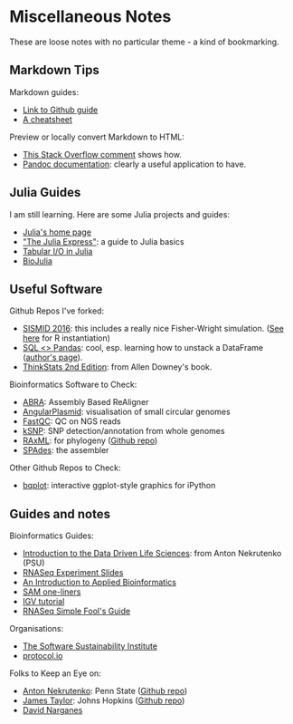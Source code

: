 # Miscellaneous Notes

These are loose notes with no particular theme - a kind of bookmarking.

## Markdown Tips
Markdown guides:
* [Link to Github guide](https://guides.github.com/features/mastering-markdown/)
* [A cheatsheet](https://github.com/adam-p/markdown-here/wiki/Markdown-Cheatsheet)

Preview or locally convert Markdown to HTML:
* [This Stack Overflow comment](http://stackoverflow.com/a/27908736) shows how.
* [Pandoc documentation](http://pandoc.org/): clearly a useful application to have.

## Julia Guides
I am still learning. Here are some Julia projects and guides:
* [Julia's home page](https://julialang.org)
* ["The Julia Express"](https://github.com/bkamins/The-Julia-Express): a guide to Julia basics
* [Tabular I/O in Julia](http://randyzwitch.com/julia-import-data/)
* [BioJulia](https://biojulia.github.io/Bio.jl/)

## Useful Software
Github Repos I've forked:
* [SISMID 2016](https://github.com/trvrb/sismid): this includes a really nice Fisher-Wright simulation. ([See here](http://stackoverflow.com/questions/19294496/wright-fisher-simulation-of-genetic-drift-using-r) for R instantiation)
* [SQL <> Pandas](https://github.com/gjreda/pydata2014nyc): cool, esp. learning how to unstack a DataFrame ([author's page](http://www.gregreda.com)).
* [ThinkStats 2nd Edition](https://github.com/AllenDowney/ThinkStats2): from Allen Downey's book.

Bioinformatics Software to Check:
* [ABRA](https://github.com/mozack/abra): Assembly Based ReAligner
* [AngularPlasmid](http://angularplasmid.vixis.com/index.php): visualisation of small circular genomes
* [FastQC](http://www.bioinformatics.babraham.ac.uk/projects/fastqc/): QC on NGS reads
* [kSNP](https://github.com/USDA-VS/ksnp): SNP detection/annotation from whole genomes
* [RAxML](http://sco.h-its.org/exelixis/web/software/raxml/): for phylogeny ([Github repo](https://github.com/stamatak/standard-RAxML))
* [SPAdes](http://cab.spbu.ru/software/spades/): the assembler

Other Github Repos to Check:
* [bqplot](https://github.com/bloomberg/bqplot): interactive ggplot-style graphics for iPython

## Guides and notes
Bioinformatics Guides:
* [Introduction to the Data Driven Life Sciences](http://nekrut.github.io/BMMB554/): from Anton Nekrutenko (PSU)
* [RNASeq Experiment Slides](https://github.com/ucdavis-bioinformatics-training/So-you-want-to-do-a-RNAseq-experiment-Differential-Gene-Expression-Analysis/blob/master/RNAseq_Differential_Expression_Analysis.pdf)
* [An Introduction to Applied Bioinformatics](http://readiab.org)
* [SAM one-liners](https://gist.github.com/davfre/8596159)
* [IGV tutorial](https://github.com/griffithlab/rnaseq_tutorial/wiki/IGV-Tutorial)
* [RNASeq Simple Fool's Guide](http://sfg.stanford.edu/guide.html)

Organisations:
* [The Software Sustainability Institute](https://www.software.ac.uk)
* [protocol.io](https://www.protocols.io/welcome)

Folks to Keep an Eye on:
* [Anton Nekrutenko](https://galaxyproject.org): Penn State ([Github repo](https://github.com/nekrut))
* [James Taylor](http://jamestaylor.org): Johns Hopkins ([Github repo](https://github.com/jxtx))
* [David Narganes](https://github.com/davidnarganes)
